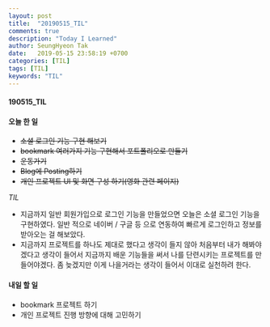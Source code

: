 ```yaml
---
layout: post
title:  "20190515_TIL"
comments: true
description: "Today I Learned"
author: SeungHyeon Tak
date:   2019-05-15 23:58:19 +0700
categories: [TIL]
tags: [TIL]
keywords: "TIL"
---
```

#### 190515_TIL

#### 오늘 한 일
* ~~소셜 로그인 기능 구현 해보기~~
* ~~bookmark 여러가지 기능 구현해서 포트폴리오로 만들기~~
* ~~운동가기~~
* ~~Blog에 Posting하기~~
* ~~개인 프로젝트 UI 및 화면 구성 하기(영화 관련 페이지)~~

_TIL_
* 지금까지 일반 회원가입으로 로그인 기능을 만들었으면 오늘은 소셜 로그인 기능을 구현하였다. 일반 적으로 네이버 / 구글 등 으로 연동하여 빠르게 로그인하고 정보를 받아오는 걸 해보았다.
* 지금까지 프로젝트를 하나도 제대로 했다고 생각이 들지 않아 처음부터 내가 해봐야겠다고 생각이 들어서 지금까지 배운 기능들을 써서 나를 단련시키는 프로젝트를 만들어야겠다. 좀 늦겠지만 이게 나을거라는 생각이 들어서 이대로 실천하려 한다.
 

#### 내일 할 일
* bookmark 프로젝트 하기
* 개인 프로젝트 진행 방향에 대해 고민하기

